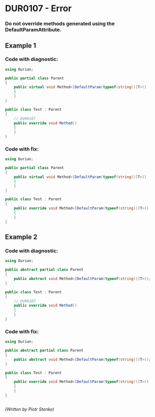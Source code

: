 # DUR0107 - Error
### Do not override methods generated using the DefaultParamAttribute.

## Example 1

### Code with diagnostic:
```csharp
using Durian;

public partial class Parent
{
	public virtual void Method<[DefaultParam(typeof(string))]T>()
	{
	}
}

public class Test : Parent
{
	// DUR0107
	public override void Method()
	{
	}
}

```
### Code with fix:
```csharp
using Durian;

public partial class Parent
{
	public virtual void Method<[DefaultParam(typeof(string))]T>()
	{
	}
}

public class Test : Parent
{
	public override void Method<[DefaultParam(typeof(string))]T>()
	{
	}
}

```

## Example 2


### Code with diagnostic:
```csharp
using Durian;

public abstract partial class Parent
{
	public abstract void Method<[DefaultParam(typeof(string))]T>();
}

public class Test : Parent
{
	// DUR0107
	public override void Method()
	{
	}
}

```
### Code with fix:
```csharp
using Durian;

public abstract partial class Parent
{
	public abstract void Method<[DefaultParam(typeof(string))]T>();
}

public class Test : Parent
{
	public override void Method<[DefaultParam(typeof(string))]T>()
	{
	}
}

```

##

*\(Written by Piotr Stenke\)*
